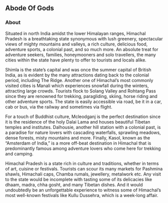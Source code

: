 ## Abode Of Gods

### About
Situated in north India amidst the lower Himalayan ranges, Himachal Pradesh is a breathtaking state synonymous with lush greenery, spectacular views of mighty mountains and valleys, a rich culture, delicious food, adventure sports, a colonial past, and so much more. An absolute treat for adventure seekers, families, honeymooners and solo travellers, the many cities within the state have plenty to offer to tourists and locals alike.

Shimla is the state’s capital and was once the summer capital of British India, as is evident by the many attractions dating back to the colonial period, including The Ridge. Another one of Himachal’s most commonly visited cities is Manali which experiences snowfall during the winters, attracting large crowds. Tourists flock to Solang Valley and Rohtang Pass since they are renowned for trekking, paragliding, skiing, horse riding and other adventure sports. The state is easily accessible via road, be it in a car, cab or bus, via the railway and sometimes via flight.

For a touch of Buddhist culture, Mcleodganj is the perfect destination since it is the residence of the holy Dalai Lama and houses beautiful Tibetan temples and institutes. Dalhousie, another hill station with a colonial past, is a paradise for nature lovers with cascading waterfalls, sprawling meadows, dense forests, misty mountains and more. Finally, Kasol, known as the “Amsterdam of India,” is a more off-beat destination in Himachal that is predominantly famous among adventure lovers who come here for trekking and camping.

Himachal Pradesh is a state rich in culture and traditions, whether in terms of art, cuisine or festivals. Tourists can scour its many markets for Pashmina shawls, Himachali caps, Chamba rumals, jewellery, metalwork etc. Any visit to the state would be incomplete with tasting some of its delicacies like dhaam, madra, chha gosht, and many Tibetan dishes. And it would undoubtedly be an unforgettable experience to witness some of Himachal’s most well-known festivals like Kullu Dussehra, which is a week-long affair.
